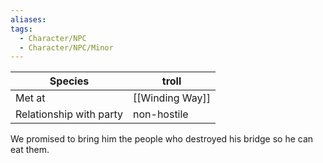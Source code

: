 ```yaml
---
aliases:
tags:
  - Character/NPC
  - Character/NPC/Minor
---
```


| Species                 | troll           |
| ----------------------- | --------------- |
| Met at                  | [[Winding Way]] |
| Relationship with party | non-hostile     |
We promised to bring him the people who destroyed his bridge so he can eat them.
